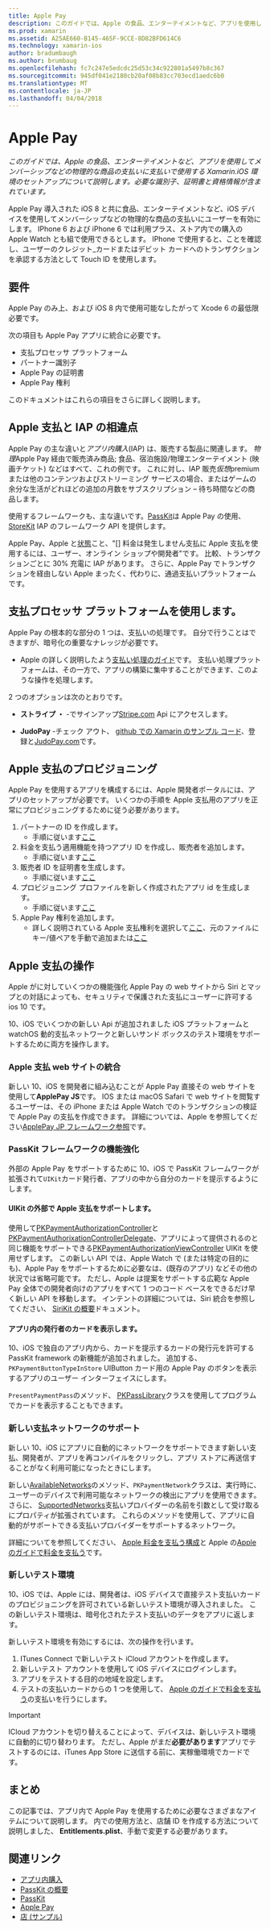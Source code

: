 ```yaml
---
title: Apple Pay
description: このガイドでは、Apple の食品、エンターテイメントなど、アプリを使用してメンバーシップなどの物理的な商品の支払いに支払いで使用する Xamarin.iOS 環境のセットアップについて説明します。 必要な識別子、証明書と資格情報が含まれています。
ms.prod: xamarin
ms.assetid: A25AE660-B145-465F-9CCE-8D82BFD614C6
ms.technology: xamarin-ios
author: bradumbaugh
ms.author: brumbaug
ms.openlocfilehash: fc7c247e5edcdc25d53c34c922801a5497b8c367
ms.sourcegitcommit: 945df041e2180cb20af08b83cc703ecd1aedc6b0
ms.translationtype: MT
ms.contentlocale: ja-JP
ms.lasthandoff: 04/04/2018
---
```

# <a name="apple-pay"></a>Apple Pay

_このガイドでは、Apple の食品、エンターテイメントなど、アプリを使用してメンバーシップなどの物理的な商品の支払いに支払いで使用する Xamarin.iOS 環境のセットアップについて説明します。必要な識別子、証明書と資格情報が含まれています。_


Apple Pay 導入された iOS 8 と共に食品、エンターテイメントなど、iOS デバイスを使用してメンバーシップなどの物理的な商品の支払いにユーザーを有効にします。 IPhone 6 および iPhone 6 では利用プラス、ストア内での購入の Apple Watch とも組で使用できるとします。 IPhone で使用すると、ことを確認し、ユーザーのクレジット_カードまたはデビット カードへのトランザクションを承認する方法として Touch ID を使用します。


## <a name="requirements"></a>要件

Apple Pay のみ上、および iOS 8 内で使用可能なしたがって Xcode 6 の最低限必要です。

次の項目も Apple Pay アプリに統合に必要です。

 - 支払プロセッサ プラットフォーム
 - パートナー識別子
 - Apple Pay の証明書
 - Apple Pay 権利

このドキュメントはこれらの項目をさらに詳しく説明します。

## <a name="differences-between-apple-pay-and-iap"></a>Apple 支払と IAP の相違点

Apple Pay の主な違いと*アプリ内購入*(IAP) は、販売する製品に関連します。 *物理*Apple Pay 経由で販売済み商品; 食品、宿泊施設/物理エンターテイメント (映画チケット) などはすべて、これの例です。 これに対し、IAP 販売*仮想*premium または他のコンテンツおよびストリーミング サービスの場合、またはゲームの余分な生活がどれほどの追加の月数をサブスクリプション – 待ち時間などの商品します。

使用するフレームワークも、主な違いです。[PassKit](https://developer.apple.com/library/ios/documentation/PassKit/Reference/PKPaymentAuthorizationViewController_Ref/)は Apple Pay の使用、 [StoreKit](https://developer.apple.com/library/ios/documentation/PassKit/Reference/PKPaymentAuthorizationViewController_Ref/) IAP のフレームワーク API を提供します。

Apple Pay、Apple と[状態](https://developer.apple.com/apple-pay/Getting-Started-with-Apple-Pay.pdf)こと、"[] 料金は発生しません支払に Apple 支払を使用するには、ユーザー、オンライン ショップや開発者"です。 比較、トランザクションごとに 30% 充電に IAP があります。 さらに、Apple Pay でトランザクションを経由しない Apple まったく、代わりに、通過支払いプラットフォームです。


## <a name="using-a-payment-processor-platform"></a>支払プロセッサ プラットフォームを使用します。

Apple Pay の根本的な部分の 1 つは、支払いの処理です。 自分で行うことはできますが、暗号化の重要なナレッジが必要です。
- Apple の詳しく説明したよう[支払い処理のガイド](https://developer.apple.com/library/ios/ApplePay_Guide/ProcessPayment.html)です。
支払い処理プラットフォームは、その一方で、アプリの構築に集中することができます、このような操作を処理します。

2 つのオプションは次のとおりです。

- **ストライプ ・** -でサインアップ[Stripe.com](https://stripe.com/) Api にアクセスします。

- **JudoPay** -チェック アウト、 [github での Xamarin のサンプル コード](https://github.com/Judopay/Xamarin-Sample-App)、登録と[JudoPay.com](https://www.judopay.com/)です。


## <a name="provisioning-for-apple-pay"></a>Apple 支払のプロビジョニング

Apple Pay を使用するアプリを構成するには、Apple 開発者ポータルには、アプリのセットアップが必要です。 いくつかの手順を Apple 支払用のアプリを正常にプロビジョニングするために従う必要があります。

1. パートナーの ID を作成します。
    - 手順に従います[ここ](~/ios/deploy-test/provisioning/capabilities/apple-pay-capabilities.md#merchantid)
2. 料金を支払う適用機能を持つアプリ ID を作成し、販売者を追加します。
    - 手順に従います[ここ](~/ios/deploy-test/provisioning/capabilities/apple-pay-capabilities.md#appid)
3. 販売者 ID を証明書を生成します。
    - 手順に従います[ここ](~/ios/deploy-test/provisioning/capabilities/apple-pay-capabilities.md#certificate)
4. プロビジョニング プロファイルを新しく作成されたアプリ id を生成します。
    - 手順に従います[ここ](~/ios/get-started/installation/device-provisioning/manual-provisioning.md#provisioning)
5. Apple Pay 権利を追加します。
    - 詳しく説明されている Apple 支払権利を選択して[ここ](~/ios/deploy-test/provisioning/entitlements.md)、元のファイルにキー/値ペアを手動で追加または[ここ](~/ios/deploy-test/provisioning/entitlements.md)


## <a name="working-with-apple-pay"></a>Apple 支払の操作

Apple がに対していくつかの機能強化 Apple Pay の web サイトから Siri とマップとの対話によっても、セキュリティで保護された支払にユーザーに許可する ios 10 です。

10、iOS でいくつかの新しい Api が追加されました iOS プラットフォームと watchOS 動的支払ネットワークと新しいサンド ボックスのテスト環境をサポートするために両方を操作します。


### <a name="apple-pay-website-integration"></a>Apple 支払 web サイトの統合

新しい 10、iOS を開発者に組み込むことが Apple Pay 直接その web サイトを使用して**ApplePay JS**です。 IOS または macOS Safari で web サイトを閲覧するユーザーは、その iPhone または Apple Watch でのトランザクションの検証で Apple Pay の支払を作成できます。 詳細については、Apple を参照してください[ApplePay JP フレームワーク参照](https://developer.apple.com/reference/applepayjs)です。

### <a name="passkit-framework-enhancements"></a>PassKit フレームワークの機能強化

外部の Apple Pay をサポートするために 10、iOS で PassKit フレームワークが拡張されて`UIKit`カード発行者、アプリの中から自分のカードを提示するようにします。


#### <a name="supporting-apple-pay-outside-of-uikit"></a>UIKit の外部で Apple 支払をサポートします。

使用して[PKPaymentAuthorizationController](https://developer.apple.com/reference/passkit/pkpaymentauthorizationcontroller)と[PKPaymentAuthorixationControllerDelegate](https://developer.apple.com/reference/passkit/pkpaymentauthorizationcontrollerdelegate)、アプリによって提供されるのと同じ機能をサポートできる[PKPaymentAuthorizationViewController](https://developer.apple.com/reference/passkit/pkpaymentauthorizationviewcontroller) UIKit を使用せずします。 この新しい API では、Apple Watch で (または特定の目的にも)、Apple Pay をサポートするために必要なは、(既存のアプリ) などその他の状況では省略可能です。 ただし、Apple は提案をサポートする広範な Apple Pay 全体での開発者向けのアプリをすべて 1 つのコード ベースをできるだけ早く新しい API を移動します。 インテントの詳細については、Siri 統合を参照してください、 [SiriKit の概要](~/ios/platform/sirikit/index.md)ドキュメント。

#### <a name="presenting-issuer-cards-from-within-apps"></a>アプリ内の発行者のカードを表示します。

10、iOS で独自のアプリ内から、カードを提示するカードの発行元を許可する PassKit framework の新機能が追加されました。 追加する、 `PKPaymentButtonTypeInStore` UIButton カード用の Apple Pay のボタンを表示するアプリのユーザー インターフェイスにします。

`PresentPaymentPass`のメソッド、 [PKPassLibrary](https://developer.apple.com/reference/passkit/pkpasslibrary)クラスを使用してプログラムでカードを表示することもできます。

### <a name="new-payment-network-support"></a>新しい支払ネットワークのサポート

新しい 10、iOS にアプリに自動的にネットワークをサポートできます新しい支払、開発者が、アプリを再コンパイルをクリックし、アプリ ストアに再送信することがなく利用可能になったときにします。

新しい[AvailableNetworks](https://developer.apple.com/reference/passkit/pkpaymentrequest/1833288-availablenetworks)のメソッド、`PKPaymentNetwork`クラスは、実行時に、ユーザーのデバイスで利用可能なネットワークの検出にアプリを使用できます。 さらに、 [SupportedNetworks](https://developer.apple.com/reference/passkit/pkpaymentrequest/1619329-supportednetworks)支払いプロバイダーの名前を引数として受け取るにプロパティが拡張されています。 これらのメソッドを使用して、アプリに自動的がサポートできる支払いプロバイダーをサポートするネットワーク。

詳細についてを参照してください、 [Apple 料金を支払う構成](~/ios/platform/apple-pay.md)と Apple の[Apple のガイドで料金を支払う](https://developer.apple.com/apple-pay/)です。

### <a name="new-testing-environment"></a>新しいテスト環境

10、iOS では、Apple には、開発者は、iOS デバイスで直接テスト支払いカードのプロビジョニングを許可されている新しいテスト環境が導入されました。 この新しいテスト環境は、暗号化されたテスト支払いのデータをアプリに返します。

新しいテスト環境を有効にするには、次の操作を行います。

1. ITunes Connect で新しいテスト iCloud アカウントを作成します。
2. 新しいテスト アカウントを使用して iOS デバイスにログインします。
3. アプリをテストする目的の地域を設定します。
4. テストの支払いカードからの 1 つを使用して、 [Apple のガイドで料金を支払う](https://developer.apple.com/apple-pay/)の支払いを行うにします。

> [!IMPORTANT]
> ICloud アカウントを切り替えることによって、デバイスは、新しいテスト環境に自動的に切り替わります。 ただし、Apple がまだ**必要があります**アプリでテストするのには、iTunes App Store に送信する前に、実稼働環境でカードです。

## <a name="summary"></a>まとめ

この記事では、アプリ内で Apple Pay を使用するために必要なさまざまなアイテムについて説明します。 内での使用方法と、店舗 ID を作成する方法について説明しました、 **Entitlements.plist**、手動で変更する必要があります。


## <a name="related-links"></a>関連リンク

- [アプリ内購入](~/ios/platform/in-app-purchasing/index.md)
- [PassKit の概要](~/ios/platform/passkit.md)
- [PassKit](https://developer.apple.com/library/ios/documentation/PassKit/Reference/PKPaymentAuthorizationViewController_Ref/)
- [Apple Pay](https://developer.apple.com/apple-pay/)
- [店 (サンプル)](https://developer.xamarin.com/samples/monotouch/ios9/Emporium/)
